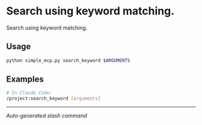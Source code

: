 # Search using keyword matching.

Search using keyword matching.

## Usage

```bash
python simple_mcp.py search_keyword $ARGUMENTS
```

## Examples

```bash
# In Claude Code:
/project:search_keyword [arguments]
```

---
*Auto-generated slash command*
